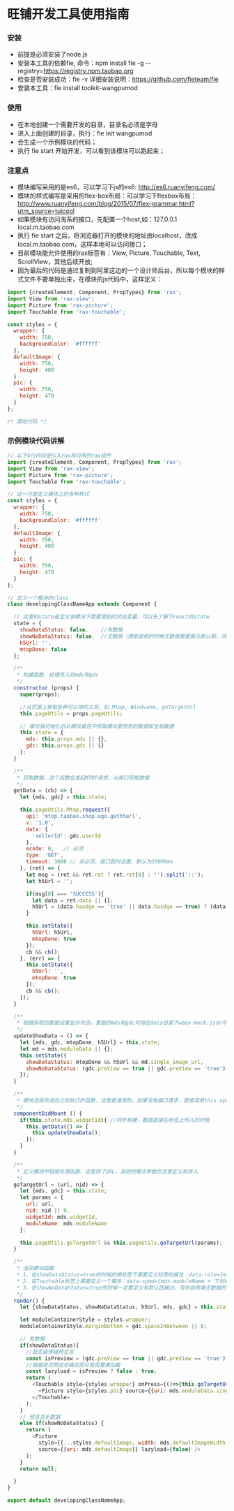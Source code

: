 # 旺铺开发工具使用指南

### 安装

- 前提是必须安装了node.js
- 安装本工具的依赖fie, 命令：npm install fie -g --registry=https://registry.npm.taobao.org
- 检查是否安装成功：fie -v 详细安装说明：https://github.com/fieteam/fie
- 安装本工具：fie install toolkit-wangpumod

### 使用

- 在本地创建一个需要开发的目录，目录名必须是字母
- 进入上面创建的目录，执行：fie init wangpumod
- 会生成一个示例模块的代码；
- 执行 fie start 开始开发，可以看到该模块可以跑起来；

### 注意点

- 模块编写采用的是es6，可以学习下js的es6: http://es6.ruanyifeng.com/
- 模块的样式编写是采用的flex-box布局：可以学习下flexbox布局：http://www.ruanyifeng.com/blog/2015/07/flex-grammar.html?utm_source=tuicool
- 如果模块有访问淘系的接口，先配置一个host,如：127.0.0.1 local.m.taobao.com
- 执行 fie start 之后，将浏览器打开的模块的地址由localhost，改成 local.m.taobao.com，这样本地可以访问接口；
- 目前模块能允许使用的rax标签有：View, Picture, Touchable, Text, ScrollView，其他后续开放;
- 因为最后的代码是通过复制到阿里这边的一个设计师后台，所以每个模块的样式文件不要单独出来，在模块的js代码中，这样定义：

```javascript
import {createElement, Component, PropTypes} from 'rax';
import View from 'rax-view';
import Picture from 'rax-picture';
import Touchable from 'rax-touchable';

const styles = {
  wrapper: {
    width: 750,
    backgroundColor: '#ffffff'
  },
  defaultImage: {
    width: 750,
    height: 400
  }
  pic: {
    width: 750,
    height: 470
  }
};

/* 其他代码 */
```

### 示例模块代码讲解

```javascript
// 以下4行代码是引入rax和可用的rax组件
import {createElement, Component, PropTypes} from 'rax';
import View from 'rax-view';
import Picture from 'rax-picture';
import Touchable from 'rax-touchable';

// 这一行是定义模块上的各种样式
const styles = {
  wrapper: {
    width: 750,
    backgroundColor: '#ffffff'
  },
  defaultImage: {
    width: 750,
    height: 400
  }
  pic: {
    width: 750,
    height: 470
  }
};

// 定义一个模块的class
class developingClassNameApp extends Component {

  // 这里的state是定义该模块下需要用到的状态变量，可以先了解下react的state
  state = {
    showDataStatus: false,    //有数据
    showNoDataStatus: false,  //无数据（商家装修的时候无数据需要展示默认图，消费者访问的时候不展示任何东西）
    h5Url: '',
    mtopDone: false
  };

  /**
   * 构建函数，处理传入的mds和gdc
   */
  constructor (props) {
    super(props);

    //从页面上获取各种可以用的工具，如 Mtop, Windvane, goTargetUrl
    this.pageUtils = props.pageUtils;

    // 模块被初始化后从模块属性中获取模块要用到的数据和全局数据
    this.state = {
      mds: this.props.mds || {},
      gdc: this.props.gdc || {}
    };
  }

  /**
   * 获取数据，这个函数会发起MTOP请求，从接口获取数据
   */
  getData = (cb) => {
    let {mds, gdc} = this.state;

    this.pageUtils.Mtop.request({
      api: 'mtop.taobao.shop.ugo.geth5url',
      v: '1.0',
      data: {
        'sellerId': gdc.userId
      },
      ecode: 0,   // 必须
      type: 'GET',
      timeout: 3000 // 非必须。接口超时设置，默认为20000ms
    }, (ret) => {
      let msg = (ret && ret.ret ? ret.ret[0] : '').split('::');
      let h5Url = '';

      if(msg[0] === 'SUCCESS'){
        let data = ret.data || {};
        h5Url = (data.hasUgo == 'true' || data.hasUgo == true) ? (data.url || '') : '';
      }

      this.setState({
        h5Url: h5Url,
        mtopDone: true
      });
      cb && cb();
    }, (err) => {
      this.setState({
        h5Url: '',
        mtopDone: true
      });
      cb && cb();
    });
  }

  /**
   * 根据获取的数据设置显示状态，里面的mds和gdc可用在data目录下weex-mock.json中定义和修改
   */
  updateShowData = () => {
    let {mds, gdc, mtopDone, h5Url} = this.state;
    let md = mds.moduleData || {};
    this.setState({
      showDataStatus: mtopDone && h5Url && md.single_image_url,
      showNoDataStatus: (gdc.preView == true || gdc.preView == 'true') && mtopDone && (!h5Url || !md.single_image_url)
    });
  }

  /**
   * 模块渲染完成后立刻执行的函数，这里是通用的，如果没有接口请求，直接调用this.updateShowData();即可
   */
  componentDidMount () {
    if(this.state.mds.widgetId){ //同步构建，数据直接在标签上传入的时候
      this.getData(() => {
        this.updateShowData();
      });
    }
  }

  /**
   * 定义模块中链接处理函数，这里除了URL，其他的埋点参数在这里定义和传入
   */
  goTargetUrl = (url, nid) => {
    let {mds, gdc} = this.state;
    let params = {
      url: url,
      nid: nid || 0,
      widgetId: mds.widgetId,
      moduleName: mds.moduleName
    };

    this.pageUtils.goTargetUrl && this.pageUtils.goTargetUrl(params);
  }

  /**
   * 渲染模块函数
   * 1、在showDataStatus=true的时候的根标签下需要定义标签的属性：data-role={mds.moduleName} data-spmc={mds.moduleName + 下划线 + mds.widgetId}
   * 2、在Touchable标签上需要定义一个属性：data-spmd={mds.moduleName + 下划线 + mds.widgetId + 模块内的链接索引}
   * 3、在showNoDataStatus=true的时候一定要定义有默认图输出，否则装修端无数据的时候将看不到
   */
  render() {
    let {showDataStatus, showNoDataStatus, h5Url, mds, gdc} = this.state;

    let moduleContainerStyle = styles.wrapper;
    moduleContainerStyle.marginBottom = gdc.spaceInBetween || 8;

    // 有数据
    if(showDataStatus){
      //是否装修端预览态
      const isPreview = (gdc.preView == true || gdc.preView == 'true') ? true : false;
      //根据是否预览态确定图片是否要懒加载
      const lazyload = isPreview ? false : true;
      return (
        <Touchable style={styles.wrapper} onPress={()=>{this.goTargetUrl(h5Url, 0);}} data-role={mds.moduleName} data-spmc={mds.moduleName + '_' + mds.widgetId} data-spmd={mds.moduleName + '_' + mds.widgetId + '_0'}>
          <Picture style={styles.pic} source={{uri: mds.moduleData.single_image_url}} lazyload={lazyload} />
        </Touchable>
      );
    }
    // 预览态无数据
    else if(showNoDataStatus) {
      return (
        <Picture
          style={{...styles.defaultImage, width: mds.defaultImageWidth || 750, height: mds.defaultImageHeight || 400}}
          source={{uri: mds.defaultImage}} lazyload={false} />
      );
    }
    return null;

  }
}

export default developingClassNameApp;
```
